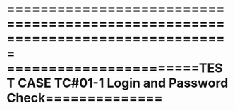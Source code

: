 ===============================================================================
=======================TEST CASE TC#01-1 Login and Password Check==============
===============================================================================
